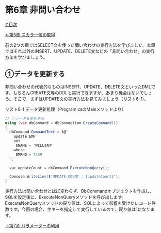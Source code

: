 第6章 非問い合わせ
=====

[↑目次](..\README.md "目次")

[←第5章 スカラー値の取得](05-get-scalar-value.md)  

前の2つの章ではSELECT文を使った問い合わせの実行方法を学びました。本章ではそれ以外のINSERT、UPDATE、DELETE文などの「非問い合わせ」の実行方法を学びましょう。

## ①データを更新する

非問い合わせの代表的なものはINSERT、UPDATE、DELETE文といったDMLです。もちろんCREATE文等のDDLも実行できますが、あまり機会はないでしょう。そこで、まずはUPDATE文の実行方法を見てみましょう（リスト6-1）。

リスト6-1 データ更新処理（Program.csのMainメソッドより）

```csharp
// ①データを更新する
using (var dbCommand = dbConnection.CreateCommand())
{
  dbCommand.CommandText = $@"
    update EMP
    set
     ENAME = 'WILLIAM'
    where
     EMPNO = 7369
  ";

  var updateCount = dbCommand.ExecuteNonQuery();

  Console.WriteLine($"UPDATE COUNT : {updateCount}");
}
```

実行方法は問い合わせとほぼ変わらず、DbCommandオブジェクトを作成し、SQLを設定後に、ExecuteNonQueryメソッドを呼び出します。ExecuteNonQueryメソッドの戻り値は、SQLによって影響を受けたレコード件数です。今回の場合、主キーを指定して実行しているので、戻り値は1になります。


[→第7章 パラメーターの利用](07-use-parameter.md)

